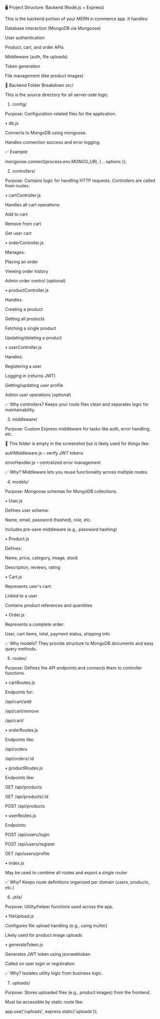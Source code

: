 🖥️ Project Structure: Backend (Node.js + Express)

This is the backend portion of your MERN e-commerce app. It handles:

Database interaction (MongoDB via Mongoose)

User authentication

Product, cart, and order APIs

Middleware (auth, file uploads)

Token generation

File management (like product images)

📁 Backend Folder Breakdown
src/

This is the source directory for all server-side logic.

1. config/

Purpose: Configuration-related files for the application.

• db.js

Connects to MongoDB using mongoose.

Handles connection success and error logging.

✅ Example:

mongoose.connect(process.env.MONGO_URI, { ...options });

2. controllers/

Purpose: Contains logic for handling HTTP requests. Controllers are called from routes.

• cartController.js

Handles all cart operations:

Add to cart

Remove from cart

Get user cart

• orderController.js

Manages:

Placing an order

Viewing order history

Admin order control (optional)

• productController.js

Handles:

Creating a product

Getting all products

Fetching a single product

Updating/deleting a product

• userController.js

Handles:

Registering a user

Logging in (returns JWT)

Getting/updating user profile

Admin user operations (optional)

✅ Why controllers? Keeps your route files clean and separates logic for maintainability.

3. middleware/

Purpose: Custom Express middleware for tasks like auth, error handling, etc.

📌 This folder is empty in the screenshot but is likely used for things like:

authMiddleware.js – verify JWT tokens

errorHandler.js – centralized error management

✅ Why? Middleware lets you reuse functionality across multiple routes.

4. models/

Purpose: Mongoose schemas for MongoDB collections.

• User.js

Defines user schema:

Name, email, password (hashed), role, etc.

Includes pre-save middleware (e.g., password hashing)

• Product.js

Defines:

Name, price, category, image, stock

Description, reviews, rating

• Cart.js

Represents user's cart:

Linked to a user

Contains product references and quantities

• Order.js

Represents a complete order:

User, cart items, total, payment status, shipping info

✅ Why models? They provide structure to MongoDB documents and easy query methods.

5. routes/

Purpose: Defines the API endpoints and connects them to controller functions.

• cartRoutes.js

Endpoints for:

/api/cart/add

/api/cart/remove

/api/cart/

• orderRoutes.js

Endpoints like:

/api/orders

/api/orders/:id

• productRoutes.js

Endpoints like:

GET /api/products

GET /api/products/:id

POST /api/products

• userRoutes.js

Endpoints:

POST /api/users/login

POST /api/users/register

GET /api/users/profile

• index.js

May be used to combine all routes and export a single router

✅ Why? Keeps route definitions organized per domain (users, products, etc.)

6. utils/

Purpose: Utility/helper functions used across the app.

• fileUpload.js

Configures file upload handling (e.g., using multer)

Likely used for product image uploads

• generateToken.js

Generates JWT token using jsonwebtoken

Called on user login or registration

✅ Why? Isolates utility logic from business logic.

7. uploads/

Purpose: Stores uploaded files (e.g., product images) from the frontend.

Must be accessible by static route like:

app.use('/uploads', express.static('uploads'));
